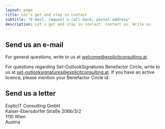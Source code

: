 ```yaml
---
layout: page
title: Let's get and stay in contact
subtitle: "E-mail, request a call-back, postal address"
description: Let's get and stay in contact. Contact us. Write us.
---
```

## Send us an e-mail
For general questions, write to us at <a href="mailto:welcome@explicitconsulting.at">welcome@explicitconsulting.at</a>.

For questions regarding Set-OutlookSignatures Benefactor Circle, write to us at <a href="mailto:set-outlooksignatures@explicitconsulting.at">set-outlooksignatures@explicitconsulting.at</a>. If you have an active licence, please mention your Benefactor Circle id.

## Send us a letter
ExplicIT Consulting GmbH<br>Kaiser-Ebersdorfer Straße 206b/3/2<br>1110 Wien<br>Austria

<p>&nbsp;</p>
<p>&nbsp;</p>
<p>&nbsp;</p>
<p>&nbsp;</p>
<p>&nbsp;</p>